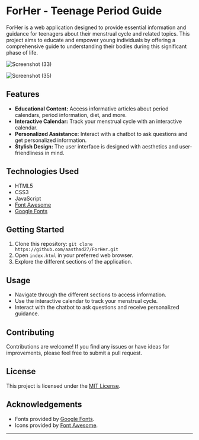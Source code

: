 # ForHer - Teenage Period Guide

ForHer is a web application designed to provide essential information and guidance for teenagers about their menstrual cycle and related topics. This project aims to educate and empower young individuals by offering a comprehensive guide to understanding their bodies during this significant phase of life.


![Screenshot (33)](https://github.com/aasthad27/ForHer/assets/89932857/88b344dd-aac3-4471-9f13-c93f1a9d2063)




![Screenshot (35)](https://github.com/aasthad27/ForHer/assets/89932857/8af89df8-bbd8-4865-89e0-7d4ab1d4e265)


## Features

- **Educational Content:** Access informative articles about period calendars, period information, diet, and more.
- **Interactive Calendar:** Track your menstrual cycle with an interactive calendar.
- **Personalized Assistance:** Interact with a chatbot to ask questions and get personalized information.
- **Stylish Design:** The user interface is designed with aesthetics and user-friendliness in mind.

## Technologies Used

- HTML5
- CSS3
- JavaScript
- [Font Awesome](https://fontawesome.com/)
- [Google Fonts](https://fonts.google.com/)

## Getting Started

1. Clone this repository: `git clone https://github.com/aasthad27/ForHer.git`
2. Open `index.html` in your preferred web browser.
3. Explore the different sections of the application.

## Usage

- Navigate through the different sections to access information.
- Use the interactive calendar to track your menstrual cycle.
- Interact with the chatbot to ask questions and receive personalized guidance.

## Contributing

Contributions are welcome! If you find any issues or have ideas for improvements, please feel free to submit a pull request.

## License

This project is licensed under the [MIT License](LICENSE).

## Acknowledgements

- Fonts provided by [Google Fonts](https://fonts.google.com/).
- Icons provided by [Font Awesome](https://fontawesome.com/).

---

